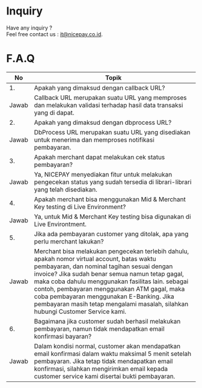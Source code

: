 # Inquiry

Have any inquiry ?<br>Feel free contact us : [it@nicepay.co.id](mailto:it@nicepay.co.id).

# F.A.Q

No | Topik
--------- | ---------
1. | Apakah yang dimaksud dengan callback URL?
Jawab | Callback URL merupakan suatu URL yang memproses dan melakukan validasi terhadap hasil data transaksi yang di dapat.
2. | Apakah yang dimaksud dengan dbprocess URL?
Jawab | DbProcess URL merupakan suatu URL yang disediakan untuk menerima dan memproses notifikasi pembayaran.
3. | Apakah merchant dapat melakukan cek status pembayaran?
Jawab | Ya, NICEPAY menyediakan fitur untuk melakukan pengecekan status yang sudah tersedia di librari-librari yang telah disediakan.
4. | Apakah merchant bisa menggunakan Mid & Merchant Key testing di Live Environment?
Jawab | Ya, untuk Mid & Merchant Key testing bisa digunakan di Live Environtment.
5. | Jika ada pembayaran customer yang ditolak, apa yang perlu merchant lakukan?
Jawab | Merchant bisa melakukan pengecekan terlebih dahulu, apakah nomor virtual account, batas waktu pembayaran, dan nominal tagihan sesuai dengan invoice? Jika sudah benar semua namun tetap gagal, maka coba dahulu menggunakan fasilitas lain. sebagai contoh, pembayaran menggunakan ATM gagal, maka coba pembayaran menggunakan E-Banking. Jika pembayaran masih tetap mengalami masalah, silahkan hubungi Customer Service kami.
6. | Bagaimana jika customer sudah berhasil melakukan pembayaran, namun tidak mendapatkan email konfirmasi bayaran?
Jawab | Dalam kondisi normal, customer akan mendapatkan email konfirmasi dalam waktu maksimal 5 menit setelah pembayaran. Jika tetap tidak mendapatkan email konfirmasi, silahkan mengirimkan email kepada customer service kami disertai bukti pembayaran.